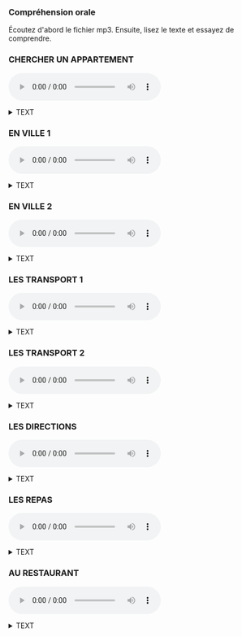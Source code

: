 ### Compréhension orale
Écoutez d'abord le fichier mp3. Ensuite, lisez le texte et essayez de comprendre.   

### CHERCHER UN APPARTEMENT
<audio controls src="https://storage.yandexcloud.net/public/112.opus"></audio>
<details><summary>TEXT</summary>
- Allo?<br>
- Bonjour, monsieur. J'appelle pour l'appartement dans le centre de Grenoble. Il y a une annonce sur internet. Est-ce que je peux avoir plus d'informations?<br>
- Oui, bien sůr! Qu'est-ce que vous voulez savoir ?<br> 
- Où se trouve l'appartement exactement?<br>
- ll se trouve rue Molière. C'est près de la place Victor Hugo.<br>
- Ah! C'est parfait. Ce n'est pas loin de mon travail. Et ilya un parking dans l'immeuble ? <br>
- Non, mais il y a un grand parking public près de l'immeuble.<br>
- D'accord! Et est-ce qu'il y a un ascenseur?<br>
- Oui, c'est un immeuble récent avec ascenseur.<br>
- Et dans la salle de bains, il y a une douche ou une baignoire?<br>
 -Une douche.<br>
- Et quels sont les meubles dans la chambre?<br>
 -Il y a un lit double, un bureau et deux armoires.<br>
- Ah, c'est bien! Et dans le séjour?<br>
- Alors, il y a une grande table avec des chaises, un canapé et une table basse avec une télévision.<br>
- Ok. Est-ce que je peux visiter l'appartement demain matin ?<br>
- Ah, désolé! Demain matin ce n'est pas possible. Demain après-midi, si vous voulez.<br>
- Euh... D'accord, demain après-midi alors.<br>
</details>

### EN VILLE 1
<audio controls src="https://storage.yandexcloud.net/public/115.opus"></audio>
<details><summary>TEXT</summary>
- Qu'est-ce que vous faites? <br>
- On va en ville pour faire des courses. Tu veux venir avec nous ? <br>
- Ben... Je ne sais pas. Vous allez où exactement? <br>
- Alors, d'abord, on doit passer à la banque pour retirer de l'argent. Ensuite, on doit aller à la pharmacie pour acheter des médicaments pour Léo, il est un peu malade. Et puis, on va à la poste pour envoyer un colis, et après on va au supermarché pour faire des courses. On n'a pas assez de nourriture pour ce soir. <br>
- Ah, euh... Moi, je reste ici alors, i'ai beaucoup de travail... <br>
- Oui, bien sûr. <br>
- Et puis le samedi, il y a beaucoup d'embouteillages et trop de monde en ville. <br>
- Ah! Oui, je sais. Moi non plus, je n'ai pas envie d'aller en ville, mais on n'a pas le choix. <br>
- Oui, je sais... Et vous n'allez pas à la boulangerie? On n'a pas assez de pain. <br>
- Non, on n'a pas le temps. Mais toi, tu peux peut-être trouver un peu de temps pour aller à la boulangerie, non? <br>
</details>

### EN VILLE 2
<audio controls src="https://storage.yandexcloud.net/public/116.opus"></audio>
<details><summary>TEXT</summary>
- Qu'est-ce que vous aimez dans votre
quartier?<br>
- Alors, j'adore les petits commerces de mon
quartier, comme la boulangerie et la boucherie. Les
vendeurs sont très sympathiques et chaleureux, et la
nourriture est de bonne qualité. En fait, je ne vais pas
SOuvent au supermarché, seulement quand je dois
acheter beaucoup de choses et que je n'ai pas assez
de temps pour aller dans tous les petits commerces.<br>
- Et quel est votre endroit préféré?<br>
- Euh.. Je pense que cest le parc, parce que c'est un endroit vraiment joli, agréable et calme. Il ya beaucoup de fleurs et d'arbres. On n'a pas l'impression d'être en ville. C'est l'endroit idéal pour se reposer.<br>
-D'après vous, qu'est-ce quil manque dans votre quartier ?<br>
-Je pense qu'il manque une bibliothèque. On doit aller au centre-ville pour emprunter des livres, ce n'est pas pratique.
</details>

### LES TRANSPORT 1
<audio controls src="https://storage.yandexcloud.net/public/120.opus"></audio>
<details><summary>TEXT</summary>
- Pardon, monsieur. Est-ce que vous savez comment aller à la bibliotheque Rousseau?<br>
- Oui, c'est très simple. Vous prenez le bus numéro 201 ou le numéro 490. Vous voyez, l'arrét est juste ici.
- Ah oui, d'accord. Et je descends oú?<br>
- Vous passez trois arrêts et vous descendez a larrét Gambetta, il y a une station de métro å cinguante mètres, juste à côté d'une boulangerie. Ensuite vous prenez le métro ligne 1.., euh... non, attendez. ligne 3... Oui, c'est ça, ligne 3, direction Verneuil, et vous descendez à la station Rousseau. La bíbliothèque est juste en face de la sortie de la station, à Côté d'une église.<br>
- D'accord! Merci beaucoup, monsieur!
</details>

### LES TRANSPORT 2
<audio controls src="https://storage.yandexcloud.net/public/121.opus"></audio>
<details><summary>TEXT</summary>
- Salut Juliette, tu as cours demain matin ?<br>
- Ah! Salut Simon. Oui, j'ai cours, je dois être à l'université à 8 heures.<br>
- Ah! Moi aussi. On y va ensemble, si tu veux.<br>
- Ok, tu veux y aller comment ? On prend ta voiture?<br>
- Ah non! Ma voiture est en panne. Mais on peut prendre le bus.<br>
- Ah! Je ne sais pas, il y a beaucoup de monde dans le bus le matin, et avec les embouteillages sur la route
on risque d'arriver en retard. Pourquoi pas en métro?<br>
- Oui, mais la station de métro est un peu loin, elle est à au moins 15 minutes à pied. Par contre, l'arrèt
de bus est juste à côté.<br>
- Ouais, c'est vrai... Sinon, on peut prendre le bus jusqu'à la station, et puis on continue avec le métro. C'est plus rapide je pense, ça prend environ 30 minutes.<br>
- Ok, on peut faire comme ça. Alors rendez-vous demainà 7 heures 20 devant chez toi.<br>
- Ca marche!À demain!
</details>

### LES DIRECTIONS
<audio controls src="https://storage.yandexcloud.net/public/127.opus"></audio>
<details><summary>TEXT</summary>
- Allo?<br>
- Salut Luc! C'est Amandine., Alors, quand est-ce que tu viens visiter mon nouvel appartement ?<br>
- Ah! Tu y habites déjà? Ben, écoute, je suis libre là, si tu veux je peux venir maintenant.<br>
- Ok. Je t'explique comment venir de chez toi à chez moi alors. Tu prends le métro?<br>
- Non, j'y vais à pied.<br>
- Ok. Alors, sors de chez toi et va à gauche sur la rue de la Paix. Ensuite, va tout droit jusqu'au carrefour avec l'avenue de Londres, il ya une station de métro.<br>
- Oui, oui, d'accord!<br>
- Ensuite, tourne à droite et va tout droit. - Ok. Ensuite, il y a le fleuve, non? Je dois traverser le pont?<br>
- Oui, mais ne traverse pas le premier pont. Tourne à gauche juste avant le fleuve et passe devant une station de métro. Fais 50 mètres, puis tourne à droite et traverse le deuxième pont. Mon immeuble est juste après ce pont, sur ta droite. C'est juste à côté d'une station de métro.<br>
- D'accord, et quel est le numéro de ton immeuble?<br>
- C'est le numéro 21.<br>
- Ok, et tu habites à quel étage?<br>
- Au troisième étage. C'est l'appartement numéro 312.<br>
- Ok!<br>
</details>

### LES REPAS
<audio controls src="https://storage.yandexcloud.net/public/133.opus"></audio>
<details><summary>TEXT</summary>
- Alors, qu'est-ce gu'on prépare pour le diner de ce soir? <br>
- En entrée, on peut faire une salade, non?<br>
- Euh... Ce n'est pas très original.. <br>
- Alors pourquoi pas une tarte à la tomate et une
salade ?<br>
- Oui, bonne idée !<br>
- Et puis, Comme plat principal on peut faire du bæuf avec quelques légumes.<br>
- Mais tu sais bien que François et Émilie sont végéta- riens. Ils ne mangent jamais de viande.<br>
- Ah! Alors on peut faire du poisson.<br>
- Mais non! Ils ne mangent jamais de poisson non plus.<br>
- Ah! Mais ils mangent des eufs et du fromage?<br>
- Oui, je crois... Bon alors, on peut faire un bon gratin de légumes.<br>
- Parfait! Et comme dessert?<br>
- On peut faire un gâteau au chocolat. Et puis, je vais acheter de la glace à la vanille pour accompagner le gâteau.<br>
- Ok! Et il faut acheter du fromage et du pain aussi. - Oui, bien sûr! Je vais acheter plusieurs types de fromages et quelques baguettes.<br>
- Et pour les enfants, qu'est-ce qu'on cuisine? Ils n'aiment rien...<br>
- On peut faire du poulet et des frites, ils aiment bien ça.<br>
- D'accord. Et pour le vin, on fait comment ? - Je vais acheter quelques bouteilles de vin de Bordeaux au magasin à côté de chez nous. Et i'achète de la bière aussi?<br>
- Non, personnen'aime la bière.<br>
- D'accord.<br>
- Alors je mets la table et je fais tout le ménage pendant que tu fais toutes les courses, ok?<br>
- D'accord. Á tout à l'heure!<br>
</details>


### AU RESTAURANT
<audio controls src="https://storage.yandexcloud.net/public/136.opus"></audio>
<details><summary>TEXT</summary>
- Bonsoir, madame! Bonsoir, monsieur! Vous
avez une réservation ?<br>
- Oui, nous avons réservé une table pour deuxc personnes au nom de Granger.<br>
- Ah, oui! Voici votre table et voici la carte. Vous désirez boire quelque chose en apéritif?<br>
- Oui, nous voudrions une bouteille de vin blanc, s'il vous plait.<br>
- Qu'est-ce que tu veux prendre en entrée? Tu veux partager une salade de champignons avec moi?<br>
- Oh, non, je n'en veux pas... Je préfère prendre une soupe.<br>
- Ok, et comme plat ?<br>
- Ah, regarde! Il y a du gratin dauphinois.<br>
- Ah, oui! Tu veuX en prendre?<br>
- Oui, et toi? Qu'est-ce que tu commandes ?<br>
- Oh, moi, j'ai envie de manger un steak tartare.<br>
Quelques minutes plus tard.
- Voici le vin. Je peux prendre votre commande ?<br>
- Oui, en entrée, on voudrait une soupe et une salade de champignons, et puis, comme plat principal, on voudrait un steak tartare et un gratin dauphinois.<br>
- Très bien! Vous voulez de la salade ou des frites avec le steak tartare ?<br>
- Des frites, s'il vous plaît.<br>
- D'accord, et comme dessert ?<br>
- Moi, je n'ai pas très faim. Je voudrais un dessert léger. Une crème brûlée, je pense.<br>
- Ah, désolé madame! Iln'y en a plus. Et vous avez encore des glaces à la vanille ?<br>
- Oui, nous en avons encore.<br>
- D'accord, alors j'en prends une.<br>
- Ah.. Moi, j'hésite. Qu'est-ce que vous conseillez ?<br>
- Ah, notre tarte tatin faite maison est délicieuse!<br>
- Alors nous allons prendre une tarte tatin et une glace à la vanille.<br>
</details>


